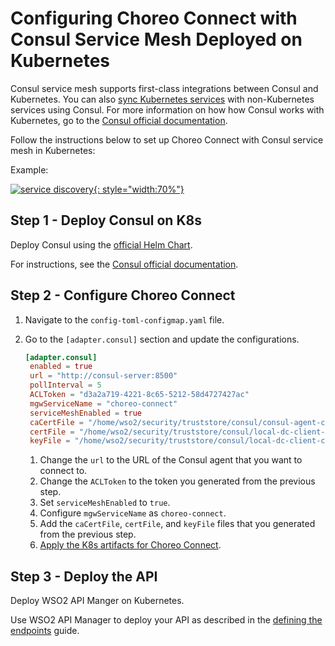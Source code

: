 # Configuring Choreo Connect with Consul Service Mesh Deployed on Kubernetes

Consul service mesh supports first-class integrations between Consul and Kubernetes.
You can also [sync Kubernetes services](https://www.consul.io/docs/k8s/service-sync) with non-Kubernetes services using Consul.
For more information on how how Consul works with Kubernetes, go to the [Consul official documentation](https://www.consul.io/docs/k8s).

Follow the instructions below to set up Choreo Connect with Consul service mesh in Kubernetes:

Example:

[![service discovery]({{base_path}}/assets/img/deploy/consul-reference-k8s.png){: style="width:70%"}]({{base_path}}/assets/img/deploy/consul-reference-k8s.png)

## Step 1 - Deploy Consul on K8s

Deploy Consul using the [official Helm Chart](https://helm.releases.hashicorp.com/).

For instructions, see the [Consul official documentation](https://www.consul.io/docs/k8s).

## Step 2 - Configure Choreo Connect

1. Navigate to the `config-toml-configmap.yaml` file.
2. Go to the `[adapter.consul]` section and update the configurations.

    ``` toml
    [adapter.consul]
     enabled = true
     url = "http://consul-server:8500"
     pollInterval = 5
     ACLToken = "d3a2a719-4221-8c65-5212-58d4727427ac"
     mgwServiceName = "choreo-connect"
     serviceMeshEnabled = true
     caCertFile = "/home/wso2/security/truststore/consul/consul-agent-ca.pem"
     certFile = "/home/wso2/security/truststore/consul/local-dc-client-consul-0.pem"
     keyFile = "/home/wso2/security/truststore/consul/local-dc-client-consul-0-key.pem"
    ```

     1. Change the `url` to the URL of the Consul agent that you want to connect to.
     2. Change the `ACLToken` to the token you generated from the previous step.
     3. Set `serviceMeshEnabled` to `true`.
     4. Configure `mgwServiceName` as `choreo-connect`.
     5. Add the `caCertFile`, `certFile`, and `keyFile` files that you generated from the previous step.
     6. [Apply the K8s artifacts for Choreo Connect]({{base_path}}/deploy-and-publish/deploy-on-gateway/choreo-connect/getting-started/deploy/cc-as-a-standalone-gateway-on-kubernetes/#step-1-setup-choreo-connect-in-kubernetes).

## Step 3 - Deploy the API

Deploy WSO2 API Manger on Kubernetes.

Use WSO2 API Manager to deploy your API as described in the [defining the endpoints]({{base_path}}/deploy-and-publish/deploy-on-gateway/choreo-connect/service-discovery/service-discovery-overview/#defining-the-endpoints) guide.
